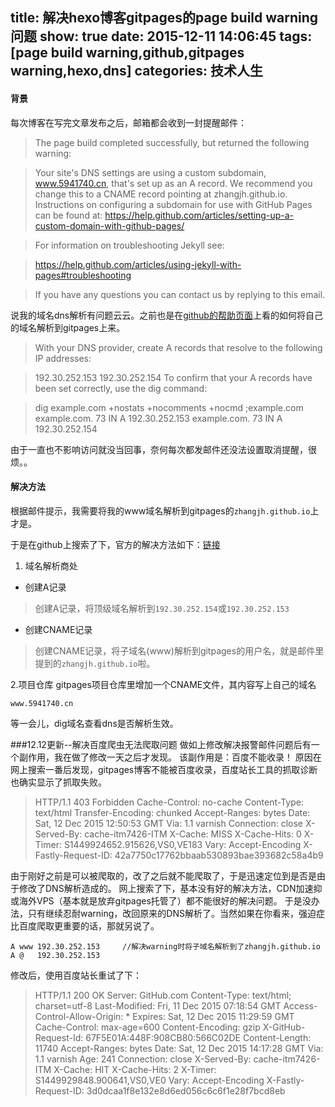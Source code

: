 title: 解决hexo博客gitpages的page build warning问题
show: true
date: 2015-12-11 14:06:45
tags: [page build warning,github,gitpages warning,hexo,dns]
categories: 技术人生
---
#### 背景
每次博客在写完文章发布之后，邮箱都会收到一封提醒邮件：
> The page build completed successfully, but returned the following warning:

> Your site's DNS settings are using a custom subdomain, www.5941740.cn, that's set up as an A record. We recommend you change this to a CNAME record pointing at zhangjh.github.io. Instructions on configuring a subdomain for use with GitHub Pages can be found at: https://help.github.com/articles/setting-up-a-custom-domain-with-github-pages/ 

> For information on troubleshooting Jekyll see:

>  https://help.github.com/articles/using-jekyll-with-pages#troubleshooting

> If you have any questions you can contact us by replying to this email.

说我的域名dns解析有问题云云。之前也是在[github的帮助页面](https://help.github.com/articles/tips-for-configuring-an-a-record-with-your-dns-provider/)上看的如何将自己的域名解析到gitpages上来。
> With your DNS provider, create A records that resolve to the following IP addresses:

> 192.30.252.153
> 192.30.252.154
> To confirm that your A records have been set correctly, use the dig command:

> dig example.com +nostats +nocomments +nocmd
> ;example.com
> example.com.   73  IN  A 192.30.252.153
> example.com.   73  IN  A 192.30.252.154

由于一直也不影响访问就没当回事，奈何每次都发邮件还没法设置取消提醒，很烦。。

<!--more-->

#### 解决方法
根据邮件提示，我需要将我的www域名解析到gitpages的`zhangjh.github.io`上才是。

于是在github上搜索了下，官方的解决方法如下：[链接](https://help.github.com/articles/tips-for-configuring-a-cname-record-with-your-dns-provider/)
1. 域名解析商处
- 创建A记录
> 创建A记录，将顶级域名解析到`192.30.252.154`或`192.30.252.153`

- 创建CNAME记录
> 创建CNAME记录，将子域名(www)解析到gitpages的用户名，就是邮件里提到的`zhangjh.github.io`啦。

2.项目仓库
gitpages项目仓库里增加一个CNAME文件，其内容写上自己的域名
```
www.5941740.cn

```
等一会儿，dig域名查看dns是否解析生效。


###12.12更新--解决百度爬虫无法爬取问题
做如上修改解决报警邮件问题后有一个副作用，我在做了修改一天之后才发现。
该副作用是：百度不能收录！
原因在网上搜索一番后发现，gitpages博客不能被百度收录，百度站长工具的抓取诊断也确实显示了抓取失败。
>HTTP/1.1 403 Forbidden
Cache-Control: no-cache
Content-Type: text/html
Transfer-Encoding: chunked
Accept-Ranges: bytes
Date: Sat, 12 Dec 2015 12:50:53 GMT
Via: 1.1 varnish
Connection: close
X-Served-By: cache-itm7426-ITM
X-Cache: MISS
X-Cache-Hits: 0
X-Timer: S1449924652.915626,VS0,VE183
Vary: Accept-Encoding
X-Fastly-Request-ID: 42a7750c17762bbaab530893bae393682c58a4b9

由于刚好之前是可以被爬取的，改了之后就不能爬取了，于是迅速定位到是否是由于修改了DNS解析造成的。
网上搜索了下，基本没有好的解决方法，CDN加速抑或海外VPS（基本就是放弃gitpages托管了）都不能很好的解决问题。
于是没办法，只有继续忍耐warning，改回原来的DNS解析了。当然如果在你看来，强迫症比百度爬取更重要的话，那就另说了。
```
A www 192.30.252.153     //解决warning时将子域名解析到了zhangjh.github.io
A @   192.30.252.153
```

修改后，使用百度站长重试了下：
>HTTP/1.1 200 OK
Server: GitHub.com
Content-Type: text/html; charset=utf-8
Last-Modified: Fri, 11 Dec 2015 07:18:54 GMT
Access-Control-Allow-Origin: *
Expires: Sat, 12 Dec 2015 11:29:59 GMT
Cache-Control: max-age=600
Content-Encoding: gzip
X-GitHub-Request-Id: 67F5E01A:448F:908CB80:566C02DE
Content-Length: 11740
Accept-Ranges: bytes
Date: Sat, 12 Dec 2015 14:17:28 GMT
Via: 1.1 varnish
Age: 241
Connection: close
X-Served-By: cache-itm7426-ITM
X-Cache: HIT
X-Cache-Hits: 2
X-Timer: S1449929848.900641,VS0,VE0
Vary: Accept-Encoding
X-Fastly-Request-ID: 3d0dcaa1f8e132e8d6ed056c6c6f1e28f7bcd8eb

